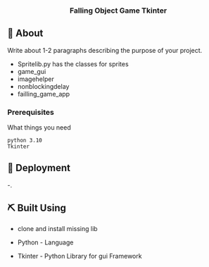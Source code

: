 

<h3 align="center">Falling Object Game Tkinter</h3>

<div align="center">



</div>




## 🧐 About <a name = "about"></a>
Write about 1-2 paragraphs describing the purpose of your project.
- Spritelib.py has the classes for sprites
- game_gui
- imagehelper
- nonblockingdelay
- failling_game_app




### Prerequisites

What things you need 

```
python 3.10
Tkinter
```


## 🚀 Deployment <a name = "deployment"></a>

-.

## ⛏️ Built Using <a name = "built_using"></a>
- clone and install missing lib


- Python - Language
- Tkinter - Python Library for gui Framework




